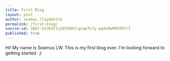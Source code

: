 ```yaml
---
title: First Blog
layout: post
author: seamus.lloydwhite
permalink: /first-blog/
source-id: 1QGt-SSJK4I1j2DlE0K2lgLmpTv7y-pgdzRwM94YDfrI
published: true
---
```

Hi! My name is Seamus LW. This is my first blog ever. I'm looking forward to getting started.  ;)

